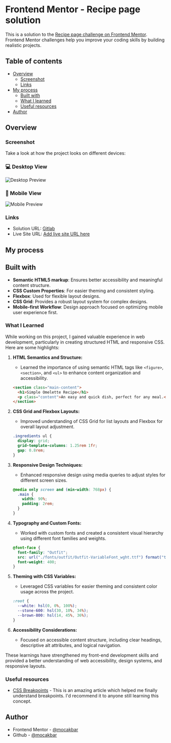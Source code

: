 # Frontend Mentor - Recipe page solution

This is a solution to the [Recipe page challenge on Frontend Mentor](https://www.frontendmentor.io/challenges/recipe-page-KiTsR8QQKm). Frontend Mentor challenges help you improve your coding skills by building realistic projects. 

## Table of contents

- [Overview](#overview)
  - [Screenshot](#screenshot)
  - [Links](#links)
- [My process](#my-process)
  - [Built with](#built-with)
  - [What I learned](#what-i-learned)
  - [Useful resources](#useful-resources)
- [Author](#author)

## Overview

### Screenshot
Take a look at how the project looks on different devices:  

### 💻 Desktop View  
![Desktop Preview](./preview/desktop.png)  

### 📱 Mobile View  
![Mobile Preview](./preview/mobile.png)  

### Links

- Solution URL: [Gitlab](https://gitlab.com/fe-mentor/receipe-page-main.git)
- Live Site URL: [Add live site URL here](https://your-live-site-url.com)

## My process

## Built with

- **Semantic HTML5 markup**: Ensures better accessibility and meaningful content structure.
- **CSS Custom Properties**: For easier theming and consistent styling.
- **Flexbox**: Used for flexible layout designs.
- **CSS Grid**: Provides a robust layout system for complex designs.
- **Mobile-first Workflow**: Design approach focused on optimizing mobile user experience first.

### What I Learned

While working on this project, I gained valuable experience in web development, particularly in creating structured HTML and responsive CSS. Here are some highlights:

1. **HTML Semantics and Structure:**
   - Learned the importance of using semantic HTML tags like `<figure>`, `<section>`, and `<ul>` to enhance content organization and accessibility.

   ```html
   <section class="main-content">
     <h1>Simple Omelette Recipe</h1>
     <p class="content">An easy and quick dish, perfect for any meal.</p>
   </section>
   ```

2. **CSS Grid and Flexbox Layouts:**
   - Improved understanding of CSS Grid for list layouts and Flexbox for overall layout adjustment.

   ```css
   .ingredients ul {
     display: grid;
     grid-template-columns: 1.25rem 1fr;
     gap: 0.8rem;
   }
   ```

3. **Responsive Design Techniques:**
   - Enhanced responsive design using media queries to adjust styles for different screen sizes.

   ```css
   @media only screen and (min-width: 768px) {
     .main {
       width: 90%;
       padding: 2rem;
     }
   }
   ```

4. **Typography and Custom Fonts:**
   - Worked with custom fonts and created a consistent visual hierarchy using different font families and weights.

   ```css
   @font-face {
     font-family: "Outfit";
     src: url("./fonts/outfit/Outfit-VariableFont_wght.ttf") format("truetype");
     font-weight: 400;
   }
   ```

5. **Theming with CSS Variables:**
   - Leveraged CSS variables for easier theming and consistent color usage across the project.

   ```css
   :root {
     --white: hsl(0, 0%, 100%);
     --stone-600: hsl(30, 10%, 34%);
     --brown-800: hsl(14, 45%, 36%);
   }
   ```

6. **Accessibility Considerations:**
   - Focused on accessible content structure, including clear headings, descriptive alt attributes, and logical navigation.

These learnings have strengthened my front-end development skills and provided a better understanding of web accessibility, design systems, and responsive layouts.

### Useful resources

- [CSS Breakpoints](https://blog.logrocket.com/css-breakpoints-responsive-design) - This is an amazing article which helped me finally understand breakpoints. I'd recommend it to anyone still learning this concept.

## Author

- Frontend Mentor - [@mocakbar](https://www.frontendmentor.io/profile/mocakbarmaulana)
- Github -  [@mocakbar](https://github.com/mocakbarmaulana)

